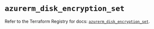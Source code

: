# `azurerm_disk_encryption_set`

Refer to the Terraform Registry for docs: [`azurerm_disk_encryption_set`](https://registry.terraform.io/providers/hashicorp/azurerm/4.41.0/docs/resources/disk_encryption_set).
